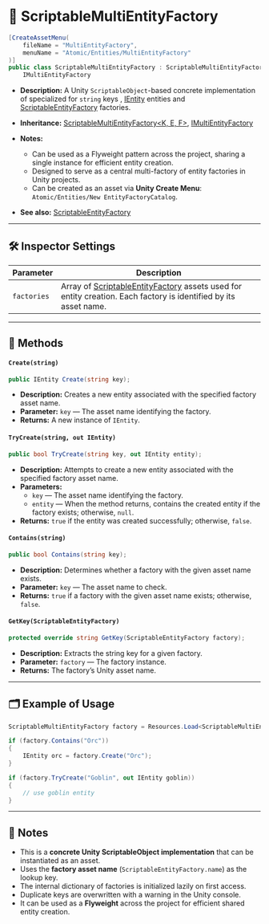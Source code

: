 # 🧩 ScriptableMultiEntityFactory

```csharp
[CreateAssetMenu(
    fileName = "MultiEntityFactory",
    menuName = "Atomic/Entities/MultiEntityFactory"
)]
public class ScriptableMultiEntityFactory : ScriptableMultiEntityFactory<string, IEntity, ScriptableEntityFactory>,
    IMultiEntityFactory
```

- **Description:** A Unity `ScriptableObject`-based concrete implementation of
  specialized for `string` keys , [IEntity](../Entities/IEntity.md)
  entities and [ScriptableEntityFactory](ScriptableEntityFactory.md) factories.
- **Inheritance:** [ScriptableMultiEntityFactory<K, E, F>](ScriptableMultiEntityFactory%601.md),
  [IMultiEntityFactory](IMultiEntityFactory.md)
- **Notes:**
    - Can be used as a Flyweight pattern across the project, sharing a single instance for efficient entity creation.
    - Designed to serve as a central multi-factory of entity factories in Unity projects.
    - Can be created as an asset via **Unity Create Menu**:  
      `Atomic/Entities/New EntityFactoryCatalog`.

- **See also:** [ScriptableEntityFactory](ScriptableEntityFactory.md)

---

## 🛠 Inspector Settings

| Parameter   | Description                                                                                                                                   |
|-------------|-----------------------------------------------------------------------------------------------------------------------------------------------|
| `factories` | Array of [ScriptableEntityFactory](ScriptableEntityFactory.md) assets used for entity creation. Each factory is identified by its asset name. |

---

## 🏹 Methods

#### `Create(string)`

```csharp
public IEntity Create(string key);
```

- **Description:** Creates a new entity associated with the specified factory asset name.
- **Parameter:** `key` — The asset name identifying the factory.
- **Returns:** A new instance of `IEntity`.

#### `TryCreate(string, out IEntity)`

```csharp
public bool TryCreate(string key, out IEntity entity);
```

- **Description:** Attempts to create a new entity associated with the specified factory asset name.
- **Parameters:**
    - `key` — The asset name identifying the factory.
    - `entity` — When the method returns, contains the created entity if the factory exists; otherwise, `null`.
- **Returns:** `true` if the entity was created successfully; otherwise, `false`.

#### `Contains(string)`

```csharp
public bool Contains(string key);
```

- **Description:** Determines whether a factory with the given asset name exists.
- **Parameter:** `key` — The asset name to check.
- **Returns:** `true` if a factory with the given asset name exists; otherwise, `false`.

#### `GetKey(ScriptableEntityFactory)`

```csharp
protected override string GetKey(ScriptableEntityFactory factory);
```

- **Description:** Extracts the string key for a given factory.
- **Parameter:** `factory` — The factory instance.
- **Returns:** The factory’s Unity asset name.

---

## 🗂 Example of Usage

```csharp
ScriptableMultiEntityFactory factory = Resources.Load<ScriptableMultiEntityFactory>("EntityFactoryCatalog");

if (factory.Contains("Orc"))
{
    IEntity orc = factory.Create("Orc");
}

if (factory.TryCreate("Goblin", out IEntity goblin))
{
    // use goblin entity
}
```

---

## 📝 Notes

- This is a **concrete Unity ScriptableObject implementation** that can be instantiated as an asset.
- Uses the **factory asset name** (`ScriptableEntityFactory.name`) as the lookup key.
- The internal dictionary of factories is initialized lazily on first access.
- Duplicate keys are overwritten with a warning in the Unity console.
- It can be used as a **Flyweight** across the project for efficient shared entity creation.